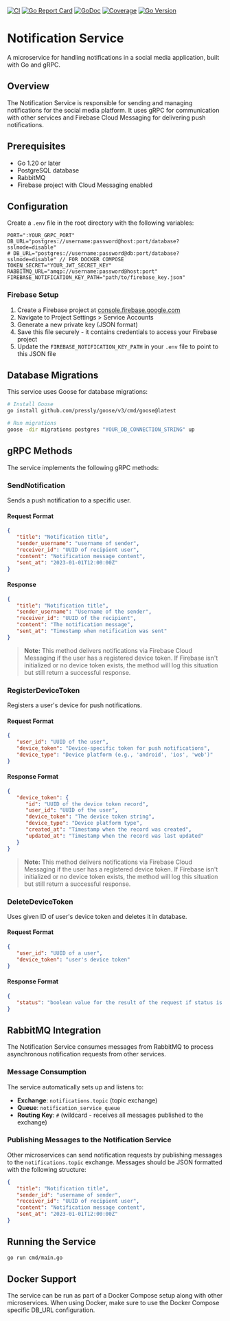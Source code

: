 [![CI](https://github.com/imhasandl/notification-service/actions/workflows/ci.yml/badge.svg)](https://github.com/imhasandl/notification-service/actions/workflows/ci.yml)
[![Go Report Card](https://goreportcard.com/badge/github.com/imhasandl/notification-service)](https://goreportcard.com/report/github.com/imhasandl/notification-service)
[![GoDoc](https://godoc.org/github.com/imhasandl/notification-service?status.svg)](https://godoc.org/github.com/imhasandl/notification-service)
[![Coverage](https://codecov.io/gh/imhasandl/notification-service/branch/main/graph/badge.svg)](https://codecov.io/gh/imhasandl/notification-service)
[![Go Version](https://img.shields.io/github/go-mod/go-version/imhasandl/notification-service)](https://golang.org/doc/devel/release.html)

# Notification Service

A microservice for handling notifications in a social media application, built with Go and gRPC.

## Overview

The Notification Service is responsible for sending and managing notifications for the social media platform. It uses gRPC for communication with other services and Firebase Cloud Messaging for delivering push notifications.

## Prerequisites

- Go 1.20 or later
- PostgreSQL database
- RabbitMQ
- Firebase project with Cloud Messaging enabled

## Configuration

Create a `.env` file in the root directory with the following variables:

```env
PORT=":YOUR_GRPC_PORT"
DB_URL="postgres://username:password@host:port/database?sslmode=disable"
# DB_URL="postgres://username:password@db:port/database?sslmode=disable" // FOR DOCKER COMPOSE
TOKEN_SECRET="YOUR_JWT_SECRET_KEY"
RABBITMQ_URL="amqp://username:password@host:port"
FIREBASE_NOTIFICATION_KEY_PATH="path/to/firebase_key.json"
```

### Firebase Setup

1. Create a Firebase project at [console.firebase.google.com](https://console.firebase.google.com)
2. Navigate to Project Settings > Service Accounts
3. Generate a new private key (JSON format)
4. Save this file securely - it contains credentials to access your Firebase project
5. Update the `FIREBASE_NOTIFICATION_KEY_PATH` in your `.env` file to point to this JSON file

## Database Migrations

This service uses Goose for database migrations:

```bash
# Install Goose
go install github.com/pressly/goose/v3/cmd/goose@latest

# Run migrations
goose -dir migrations postgres "YOUR_DB_CONNECTION_STRING" up
```
## gRPC Methods

The service implements the following gRPC methods:

### SendNotification

Sends a push notification to a specific user.

#### Request Format

```json
{
   "title": "Notification title",
   "sender_username": "username of sender",
   "receiver_id": "UUID of recipient user",
   "content": "Notification message content", 
   "sent_at": "2023-01-01T12:00:00Z"
}
```

#### Response

```json
{
   "title": "Notification title",
   "sender_username": "Username of the sender",
   "receiver_id": "UUID of the recipient",
   "content": "The notification message",
   "sent_at": "Timestamp when notification was sent"
}
```

> **Note:** This method delivers notifications via Firebase Cloud Messaging if the user has a registered device token. If Firebase isn't initialized or no device token exists, the method will log this situation but still return a successful response.

### RegisterDeviceToken

Registers a user's device for push notifications.

#### Request Format

```json
{
   "user_id": "UUID of the user",
   "device_token": "Device-specific token for push notifications",
   "device_type": "Device platform (e.g., 'android', 'ios', 'web')"
}
```

#### Response Format

```json
{
   "device_token": {
      "id": "UUID of the device token record",
      "user_id": "UUID of the user",
      "device_token": "The device token string",
      "device_type": "Device platform type",
      "created_at": "Timestamp when the record was created",
      "updated_at": "Timestamp when the record was last updated"
   }
}
```

> **Note:** This method delivers notifications via Firebase Cloud Messaging if the user has a registered device token. If Firebase isn't initialized or no device token exists, the method will log this situation but still return a successful response.



### DeleteDeviceToken

Uses given ID of user's device token and deletes it in database.

#### Request Format

```json
{
   "user_id": "UUID of a user",
   "device_token": "user's device token"
}
```

#### Response Format

```json
{
   "status": "boolean value for the result of the request if status is TRUE request was successful and FALSE otherwise"
}
```

## RabbitMQ Integration

The Notification Service consumes messages from RabbitMQ to process asynchronous notification requests from other services.

### Message Consumption

The service automatically sets up and listens to:
- **Exchange**: `notifications.topic` (topic exchange)
- **Queue**: `notification_service_queue`
- **Routing Key**: `#` (wildcard - receives all messages published to the exchange)

### Publishing Messages to the Notification Service

Other microservices can send notification requests by publishing messages to the `notifications.topic` exchange. Messages should be JSON formatted with the following structure:

```json
{
   "title": "Notification title",
   "sender_id": "username of sender",
   "receiver_id": "UUID of recipient user",
   "content": "Notification message content", 
   "sent_at": "2023-01-01T12:00:00Z"
}
```

## Running the Service

```bash
go run cmd/main.go
```

## Docker Support

The service can be run as part of a Docker Compose setup along with other microservices. When using Docker, make sure to use the Docker Compose specific DB_URL configuration.
